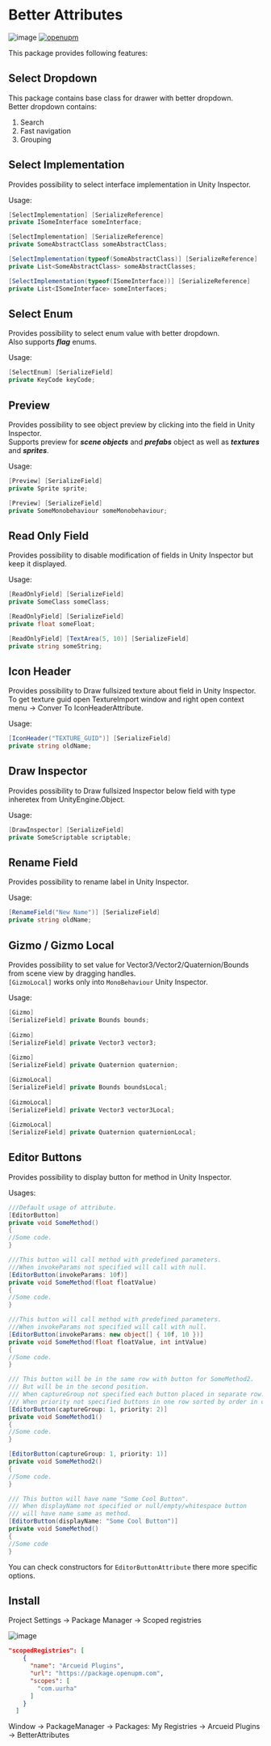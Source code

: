 # Better Attributes


![image](https://user-images.githubusercontent.com/22265817/181865901-35fea6f6-0b6e-4246-9df5-99e13cb5ed0f.png)
[![openupm](https://img.shields.io/npm/v/com.uurha.betterattributes?label=openupm&registry_uri=https://package.openupm.com)](https://openupm.com/packages/com.uurha.betterattributes/)

This package provides following features:

## Select Dropdown

This package contains base class for drawer with better dropdown.<br>
Better dropdown contains:
1. Search
2. Fast navigation
3. Grouping

## Select Implementation

Provides possibility to select interface implementation in Unity Inspector.

Usage:

```c#
[SelectImplementation] [SerializeReference]
private ISomeInterface someInterface;

[SelectImplementation] [SerializeReference]
private SomeAbstractClass someAbstractClass;

[SelectImplementation(typeof(SomeAbstractClass)] [SerializeReference]
private List<SomeAbstractClass> someAbstractClasses;

[SelectImplementation(typeof(ISomeInterface))] [SerializeReference]
private List<ISomeInterface> someInterfaces;
```

## Select Enum

Provides possibility to select enum value with better dropdown.<br>
Also supports **_flag_** enums.

Usage:

```c#
[SelectEnum] [SerializeField]
private KeyCode keyCode;
```

## Preview

Provides possibility to see object preview by clicking into the field in Unity Inspector.<br>
Supports preview for **_scene objects_** and **_prefabs_** object as well as **_textures_** and **_sprites_**.

Usage:

```c#
[Preview] [SerializeField]
private Sprite sprite;

[Preview] [SerializeField]
private SomeMonobehaviour someMonobehaviour;
```

## Read Only Field

Provides possibility to disable modification of fields in Unity Inspector but keep it displayed.

Usage:

```c#
[ReadOnlyField] [SerializeField] 
private SomeClass someClass;

[ReadOnlyField] [SerializeField] 
private float someFloat;

[ReadOnlyField] [TextArea(5, 10)] [SerializeField] 
private string someString;
```

## Icon Header

Provides possibility to Draw fullsized texture about field in Unity Inspector.
To get texture guid open TextureImport window and right open context menu -> Conver To IconHeaderAttribute.

Usage:

```c#
[IconHeader("TEXTURE_GUID")] [SerializeField]
private string oldName;
```

## Draw Inspector

Provides possibility to Draw fullsized Inspector below field with type inheretex from UnityEngine.Object.

Usage:

```c#
[DrawInspector] [SerializeField]
private SomeScriptable scriptable;
```

## Rename Field

Provides possibility to rename label in Unity Inspector.

Usage:

```c#
[RenameField("New Name")] [SerializeField]
private string oldName;
```

## Gizmo / Gizmo Local

Provides possibility to set value for Vector3/Vector2/Quaternion/Bounds from scene view by dragging handles.<br>
`[GizmoLocal]` works only into `MonoBehaviour` Unity Inspector.

Usage:

```c#
[Gizmo]
[SerializeField] private Bounds bounds;
        
[Gizmo]
[SerializeField] private Vector3 vector3;
        
[Gizmo]
[SerializeField] private Quaternion quaternion;

[GizmoLocal]
[SerializeField] private Bounds boundsLocal;
        
[GizmoLocal]
[SerializeField] private Vector3 vector3Local;
        
[GizmoLocal]
[SerializeField] private Quaternion quaternionLocal;
```

## Editor Buttons

Provides possibility to display button for method in Unity Inspector.

Usages:

```c#
///Default usage of attribute.
[EditorButton]
private void SomeMethod()
{
//Some code.
}

///This button will call method with predefined parameters. 
///When invokeParams not specified will call with null.
[EditorButton(invokeParams: 10f)]
private void SomeMethod(float floatValue)
{
//Some code.
}

///This button will call method with predefined parameters. 
///When invokeParams not specified will call with null.
[EditorButton(invokeParams: new object[] { 10f, 10 })]
private void SomeMethod(float floatValue, int intValue)
{
//Some code.
}

/// This button will be in the same row with button for SomeMethod2.
/// But will be in the second position.
/// When captureGroup not specified each button placed in separate row.
/// When priority not specified buttons in one row sorted by order in code.
[EditorButton(captureGroup: 1, priority: 2)]
private void SomeMethod1()
{
//Some code.
}

[EditorButton(captureGroup: 1, priority: 1)]
private void SomeMethod2()
{
//Some code.
}

/// This button will have name "Some Cool Button".
/// When displayName not specified or null/empty/whitespace button 
/// will have name same as method.
[EditorButton(displayName: "Some Cool Button")]
private void SomeMethod()
{
//Some code
}
```

You can check constructors for `EditorButtonAttribute` there more specific options.

## Install
Project Settings -> Package Manager -> Scoped registries
</br>

![image](https://user-images.githubusercontent.com/22265817/197618796-e4f99403-e119-4f35-8320-b233696496d9.png)

```json
"scopedRegistries": [
    {
      "name": "Arcueid Plugins",
      "url": "https://package.openupm.com",
      "scopes": [
        "com.uurha"
      ]
    }
  ]
```

Window -> PackageManager -> Packages: My Registries -> Arcueid Plugins -> BetterAttributes
